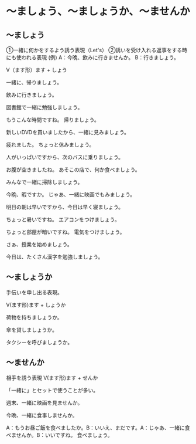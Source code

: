 # 〜ましょう、〜ましょうか、〜ませんか
## 〜ましょう
①一緒に何かをするよう誘う表現（Let's） ②誘いを受け入れる返事をする時にも使われる表現    (例) A：今晩、飲みに行きませんか。 B：行きましょう。

V（ます形）ます  + しょう

一緒に、帰りましょう。

飲みに行きましょう。

図書館で一緒に勉強しましょう。

もうこんな時間ですね。
帰りましょう。

新しいDVDを買いましたから、一緒に見みましょう。

疲れました。
ちょっと休みましょう。

人がいっぱいですから、次のバスに乗りましょう。

お腹が空きましたね。
あそこの店で、何か食べましょう。

みんなで一緒に掃除しましょう。

今晩、暇ですか。
じゃあ、一緒に映画でもみましょう。

明日の朝は早いですから、今日は早く寝ましょう。

ちょっと暑いですね。
エアコンをつけましょう。

ちょっと部屋が暗いですね。
電気をつけましょう。

さぁ、授業を始めましょう。

今日は、たくさん漢字を勉強しましょう。

## 〜ましょうか
手伝いを申し出る表現。

V(ます形)ます + しょうか

荷物を持ちましょうか。

傘を貸しましょうか。

タクシーを呼びましょうか。

## 〜ませんか
相手を誘う表現
V(ます形)ます + せんか

「一緒に」とセットで使うことが多い。

週末、一緒に映画を見ませんか。

今晩、一緒に食事しませんか。

A：もうお昼ご飯を食べましたか。B：いいえ、まだです。A：じゃあ、一緒に食べませんか。B：いいですね。
食べましょう。

